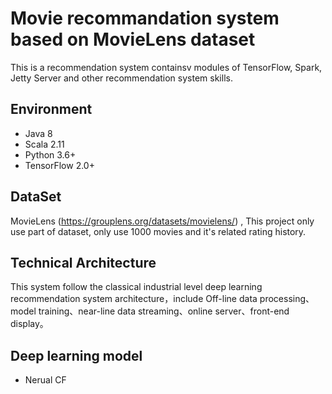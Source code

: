 # Movie recommandation system based on MovieLens dataset
This is a recommendation system containsv modules of TensorFlow, Spark, Jetty Server and other recommendation system skills.
## Environment
* Java 8
* Scala 2.11
* Python 3.6+
* TensorFlow 2.0+

## DataSet
MovieLens (https://grouplens.org/datasets/movielens/) , This project only use part of dataset, only use 1000 movies and it's related rating history.

## Technical Architecture
This system follow the classical industrial level deep learning recommendation system architecture，include Off-line data processing、model training、near-line data streaming、online server、front-end display。

## Deep learning model
* Nerual CF


